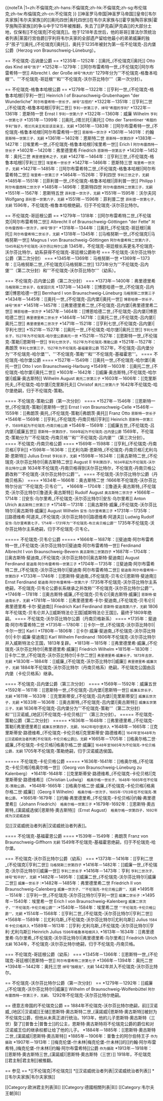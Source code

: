 {{noteTA
|1=zh:不倫瑞克;zh-hans:不倫瑞克;zh-hk:不倫瑞克;zh-sg:布伦瑞克;zh-tw:布倫瑞克;zh-cn:不伦瑞克
}}
[[神圣罗马帝国|神圣罗马帝国]]皇帝[[韦尔夫家族|韦尔夫家族]]的[[奥托四世|奥托四世]]在韦尔夫家族与[[霍亨施陶芬家族|霍亨施陶芬家族]]的争斗中于1215年被推翻，失去了[[萨克森|萨克森]]的大部分土地，仅保有[[不伦瑞克|不伦瑞克]]。他于1218年去世后，他的哥哥[[普法尔茨统治者列表|莱茵行宫伯爵]]亨利将韦尔夫家的全部遗产留给他最小的弟弟威廉的独子“孩子”[[奥托_(不伦瑞克)|奥托]]，奥托于1235年被封为第一任不伦瑞克-吕内堡公爵（Herzog von Braunschweig-Lüneburg）。

== 不伦瑞克-吕讷堡公爵 ==
*1235年－1252年：[[奥托_(不伦瑞克)|奥托]] Otto das Kind <span style="font-size:smaller;">绰号“孩子”</span>
*1252年－1279年：[[阿尔布雷希特一世_(不伦瑞克)|阿尔布雷希特一世]] Albrecht I. der Große <span style="font-size:smaller;">绰号“伟大的”</span>
1279年分为'''不伦瑞克-格鲁本哈根'''、'''不伦瑞克-哥廷根'''和'''不伦瑞克-沃尔芬比特尔'''（第一次分封）。

== 不伦瑞克-格鲁本哈根公爵 ==
*1279年－1322年：[[亨利一世_(不伦瑞克-格鲁本哈根)|亨利一世]] Heinrich I of Braunschweig-Grubenhagen "der Wunderliche" <span style="font-size:smaller;">阿尔布雷希特一世长子，绰号“古怪的”</span>
*1322年－1351年：[[亨利二世_(不伦瑞克-格鲁本哈根)|亨利二世]] <span style="font-size:smaller;">亨利一世第三子，绰号“希腊的亨利”</span>
*1322年－1361年：恩斯特一世 Ernst I <span style="font-size:smaller;">亨利一世第六子</span>
*1322年－1360年：威廉 Wilhelm <span style="font-size:smaller;">亨利一世第七子</span>
*1351年－1399年：[[奥托_(塔兰托)|奥托]] Otto der Tarentiner <span style="font-size:smaller;">“希腊的亨利”独子，塔兰托亲王和亚该亚亲王，无嗣</span>
*1361年－1383年：[[阿尔布雷希特一世_(不伦瑞克-格鲁本哈根)|阿尔布雷希特一世]] <span style="font-size:smaller;">恩斯特一世次子</span>
*1361年－1401年：约翰 <span style="font-size:smaller;">恩斯特一世第三子，无嗣</span>
*1361年－1402年：恩斯特二世 <span style="font-size:smaller;">恩斯特一世第四子</span>
*1383年－1427年：[[埃里希一世_(不伦瑞克-格鲁本哈根)|埃里希一世]] Erich I <span style="font-size:smaller;">阿尔布雷西特一世长子</span>
*1402年－1420年：弗里德里希 Friedrich <span style="font-size:smaller;">恩斯特一世第五子</span>
*1420年－1452年：奥托二世 <span style="font-size:smaller;">弗里德里希之子，无嗣</span>
*1427年－1464年：[[亨利三世_(不伦瑞克-格鲁本哈根)|亨利三世]] <span style="font-size:smaller;">埃里希一世长子</span>
*1427年－1466年：恩斯特三世 <span style="font-size:smaller;">埃里希一世次子，无嗣</span>
*1427年－1485年：[[阿尔布雷希特二世_(不伦瑞克-格鲁本哈根)|阿尔布雷希特二世]] <span style="font-size:smaller;">埃里希一世第三子</span>
*1464年－1526年：亨利四世 <span style="font-size:smaller;">亨利三世之子，无嗣</span>
*1485年－1551年：[[菲利普一世_(不伦瑞克-格鲁本哈根)|菲利普一世]] Philipp I <span style="font-size:smaller;">阿尔布雷西特二世次子</span>
*1485年－1496年：恩斯特四世 <span style="font-size:smaller;">阿尔布雷西特二世第三子，无嗣</span>
*1551年－1567年：恩斯特五世 <span style="font-size:smaller;">菲利普一世次子，无嗣</span>
*1551年－1595年：沃尔夫冈 Wolfgang <span style="font-size:smaller;">菲利普一世第六子，无嗣</span>
*1551年－1596年：菲利普二世 <span style="font-size:smaller;">菲利普一世第七子，无嗣</span>
1596年，不伦瑞克-格鲁本哈根绝嗣，归于不伦瑞克-沃尔芬比特尔。

== 不伦瑞克-哥廷根公爵 ==
*1279年－1318年：[[阿尔布雷希特二世_(不伦瑞克)|阿尔布雷希特二世]] Albrecht II of Braunschweig-Göttingen "der Fette" <span style="font-size:smaller;">阿尔布雷西特一世次子，绰号“胖子”</span>
*1318年－1344年：[[奥托_(不伦瑞克-哥廷根)|奥托]] <span style="font-size:smaller;">阿尔布雷希特二世长子，无嗣</span>
*1318年－1345年：[[马格努斯一世_(不伦瑞克)|马格努斯一世]] Magnus I von Braunschweig-Göttingen <span style="font-size:smaller;">阿尔布雷希特二世第六子，1345年起为不伦瑞克-沃尔芬比特尔公爵</span>
1345年，不伦瑞克-哥廷根长系更名不伦瑞克-沃尔芬比特尔，幼系获得不伦瑞克-哥廷根公爵称号
=== 不伦瑞克-沃尔芬比特尔公爵（第二次分封） ===
*1345年－1369年：马格努斯一世
*1369年－1373年：[[马格努斯二世_(不伦瑞克)|马格努斯二世]]
1373年分为'''不伦瑞克-吕内堡'''（第二次分封）和'''不伦瑞克-沃尔芬比特尔'''（幼系）。

=== 不伦瑞克-吕内堡公爵（第二次分封） ===
*1373年－1400年：弗里德里希 <span style="font-size:smaller;">马格努斯二世长子，在爱因贝克</span>
*1373年－1434年：[[博恩哈德一世_(不伦瑞克-吕内堡)|博恩哈德一世]] Bernhard I von Braunschweig-Lüneburg <span style="font-size:smaller;">马格努斯二世第三子</span>
*1434年－1445年：[[奥托一世_(不伦瑞克-吕内堡)|奥托一世]] <span style="font-size:smaller;">博恩哈德一世长子，绰号“羔羊”</span>
*1451年－1457年：[[弗里德里希二世_(不伦瑞克-吕内堡)|弗里德里希二世]] <span style="font-size:smaller;">博恩哈德一世次子</span>
*1457年－1464年：[[博恩哈德二世_(不伦瑞克-吕内堡)|博恩哈德二世]] <span style="font-size:smaller;">弗里德里希二世长子</span>
*1464年－1471年：[[奥托二世_(不伦瑞克-吕内堡)|奥托二世]] <span style="font-size:smaller;">弗里德里希二世次子</span>
*1471年－1521年：[[亨利七世_(不伦瑞克-吕内堡)|亨利七世]]
*1521年－1527年：[[奥托一世_(不伦瑞克-哈尔堡)|奥托三世]] <span style="font-size:smaller;">亨利七世长子，1527年为不伦瑞克-哈尔堡公爵奥托一世</span>
*1521年－1527年：[[恩斯特一世_(不伦瑞克-策勒)|恩斯特一世]] <span style="font-size:smaller;">亨利七世次子，1527年为不伦瑞克-策勒公爵</span>
*1521年－1527年：弗朗茨 <span style="font-size:smaller;">亨利七世第三子，1527年为不伦瑞克-基福霍恩公爵</span>
1527年，不伦瑞克-吕内堡分为'''不伦瑞克-哈尔堡'''、'''不伦瑞克-策勒'''和'''不伦瑞克-基福霍恩'''。
==== 不伦瑞克-哈尔堡公爵 ====
*1527年－1549年：[[奥托一世_(不伦瑞克-哈尔堡)|奥托一世]] Otto I von Braunschweig-Harburg
*1549年－1603年：[[奥托二世_(不伦瑞克-哈尔堡)|奥托二世]] 
*1603年－1642年：[[威廉·奥古斯特_(不伦瑞克-哈尔堡)|威廉·奥古斯特]] Wilhelm August <span style="font-size:smaller;">奥托二世第三子</span>
*1603年－1606年：[[克里斯托夫_(不伦瑞克-哈尔堡)|克里斯托夫]] Christof <span style="font-size:smaller;">奥托二世第六子</span>
1642年不伦瑞克-哈尔堡绝嗣，归于不伦瑞克-策勒。

==== 不伦瑞克-策勒公爵（第一次分封） ====
*1527年－1546年：[[恩斯特一世_(不伦瑞克-策勒)|恩斯特一世]] Ernst I von Braunschweig-Celle
*1546年－1559年：[[弗朗茨·奥托_(不伦瑞克-策勒)|弗朗茨·奥托]] Franz Otto <span style="font-size:smaller;">恩斯特一世长子</span>
*1546年－1569年：[[亨利_(不伦瑞克-丹南贝格)|亨利]] Heinrich <span style="font-size:smaller;">恩斯特一世第三子，1569年起为不伦瑞克-丹南贝格公爵</span>
*1546年－1569年：[[威廉五世_(不伦瑞克-吕内堡)|威廉五世]] <span style="font-size:smaller;">恩斯特一世第四子，1569年起为不伦瑞克-吕内堡公爵</span> 
1569年，不伦瑞克-策勒分为'''不伦瑞克-丹南贝格'''和'''不伦瑞克-吕内堡'''（第三次分封）。
==== 不伦瑞克-丹南贝格公爵 ====
*1569年－1598年：[[亨利_(不伦瑞克-丹南贝格)|亨利]]
*1598年－1636年：[[尤利乌斯·恩斯特_(不伦瑞克-丹南贝格)|尤利乌斯·恩斯特]] Julius Ernst <span style="font-size:smaller;">亨利长子，无嗣</span>
*1598年－1634年：[[奥古斯特二世_(不伦瑞克-沃尔芬比特尔)|奥古斯特二世]] August II <span style="font-size:smaller;">亨利第四子，1634年起为不伦瑞克-沃尔芬比特尔公爵</span>
1634年不伦瑞克-丹南贝格得到沃尔芬比特尔，不伦瑞克-丹南贝格公爵改称'''不伦瑞克-沃尔芬比特尔公爵'''。
==== 不伦瑞克-沃尔芬比特尔公爵（丹南贝格系） ====
*1634年－1666年：奥古斯特二世
:1666年不伦瑞克-沃尔芬比特尔分出'''不伦瑞克-贝韦仑'''。
*1666年－1704年：[[鲁道夫·奥古斯特_(不伦瑞克-沃尔芬比特尔)|鲁道夫·奥古斯特]] Rudolf August <span style="font-size:smaller;">奥古斯特二世次子</span>
*1666年－1714年：[[安东·乌尔里希_(不伦瑞克-沃尔芬比特尔)|安东·乌尔里希]] Anton Ulrich <span style="font-size:smaller;">奥古斯特二世第三子</span>
*1714年－1731年：[[奥古斯特·威廉_(不伦瑞克-沃尔芬比特尔)|奥古斯特·威廉]] August Wilhelm <span style="font-size:smaller;">安东·乌尔里希第三子</span>
*1731年－1735年：[[路德维希·阿道夫_(不伦瑞克-沃尔芬比特尔)|路德维希·阿道夫]] Ludwig Rudolf <span style="font-size:smaller;">安东·乌尔里希第七子，1714年－1731年为'''不伦瑞克-布兰肯贝格公爵'''</span>
1735年不伦瑞克-沃尔芬比特尔主系绝嗣，归于不伦瑞克-贝韦仑。

===== 不伦瑞克-贝韦仑公爵 =====
*1666年－1687年：[[斐迪南·阿尔布雷希特一世_(不伦瑞克-沃尔芬比特尔)|斐迪南·阿尔布雷希特一世]] Ferdinand Albrecht I von Braunschweig-Bevern <span style="font-size:smaller;">奥古斯特二世第四子</span>
*1687年－1704年：[[奥古斯特·斐迪南_(不伦瑞克-沃尔芬比特尔)|奥古斯特·斐迪南]] August Ferdinand <span style="font-size:smaller;">斐迪南·阿尔布雷希特一世第三子</span>
*1704年－1735年：[[斐迪南·阿尔布雷希特二世_(不伦瑞克-沃尔芬比特尔)|斐迪南·阿尔布雷希特二世]] <span style="font-size:smaller;">斐迪南·阿尔布雷希特一世第四子</span>
*1733年－1746年：[[恩斯特·斐迪南_(不伦瑞克-贝韦仑)|恩斯特·斐迪南]] Ernst Ferdinand <span style="font-size:smaller;">斐迪南·阿尔布雷希特一世第六子</span>
:1735年不伦瑞克-沃尔芬比特尔主系绝嗣，不伦瑞克-贝韦仑公爵长系继承之并改称'''不伦瑞克-沃尔芬比特尔公爵'''。
*1746年－1781年：[[奥古斯特·威廉_(不伦瑞克-贝韦仑)|奥古斯特·威廉]] <span style="font-size:smaller;">恩斯特·斐迪南长子，无嗣</span>
*1781年－1806年：[[弗里德里希·卡尔·斐迪南_(不伦瑞克-贝韦仑)|弗里德里希·卡尔·斐迪南]] Friedrich Karl Ferdinand <span style="font-size:smaller;">恩斯特·斐迪南第六子，无嗣</span>
1806年不伦瑞克-贝韦仑并入[[威斯特法仑王国|威斯特法仑王国]]，最终于1809年绝嗣。
==== 不伦瑞克-沃尔芬比特尔公爵（丹南贝格新系） ====
*1735年：斐迪南·阿尔布雷希特二世
*1735年－1780年：[[卡尔一世_(不伦瑞克-沃尔芬比特尔)|卡尔一世]] Karl I
*1780年－1806年：[[卡尔·威廉·斐迪南_(不伦瑞克-沃尔芬比特尔)|卡尔·威廉·斐迪南]] Karl Wilhelm Ferdinand
:1806年不伦瑞克-沃尔芬比特尔并入威斯特法仑王国，1813年复辟。
*1813年－1815年：[[弗里德里希·威廉_(不伦瑞克-沃尔芬比特尔)|弗里德里希·威廉]] Friedrich Wilhelm
*1815年－1830年：[[卡尔二世_(不伦瑞克-沃尔芬比特尔)|卡尔二世]] <span style="font-size:smaller;">弗里德里希·威廉长子，1873年去世，无嗣</span>
*1830年－1884年：[[威廉_(不伦瑞克-沃尔芬比特尔)|威廉]] <span style="font-size:smaller;">弗里德里希·威廉次子，无嗣</span>
1884年不伦瑞克-沃尔芬比特尔（丹南贝格系）绝嗣，不伦瑞克公国由吕内堡（卡伦贝格系）继承。

==== 不伦瑞克-吕内堡公爵（第三次分封） ====
*1569年－1592年：威廉五世
*1592年－1611年：[[恩斯特一世_(不伦瑞克-吕内堡)|恩斯特一世]] <span style="font-size:smaller;">威廉五世长子，无嗣</span>
*1611年－1633年：[[克里斯蒂安_(不伦瑞克-吕内堡)|克里斯蒂安]] <span style="font-size:smaller;">威廉五世次子，无嗣</span>
*1633年－1636年：[[奥古斯特_(不伦瑞克-吕内堡)|奥古斯特]] <span style="font-size:smaller;">威廉五世第三子，无嗣</span>
1636年不伦瑞克-吕内堡分为'''不伦瑞克-策勒'''（第二次分封）和'''[[汉诺威_(地区)|不伦瑞克-卡伦贝格]]'''（第三次分封）。
===== 不伦瑞克-策勒公爵（第二次分封） =====
*1636年－1648年：[[弗里德里希_(不伦瑞克-策勒)|弗里德里希]] <span style="font-size:smaller;">威廉五世第四子，无嗣，1642年哈尔堡并入</span>
*1648年－1665年：[[克里斯蒂安·路德维希_(不伦瑞克-卡伦贝格)|克里斯蒂安·路德维希]] <span style="font-size:smaller;">1641年至1648年为[[汉诺威统治者列表|不伦瑞克-卡伦贝格公爵]]，无嗣</span>
*1665年－1705年：[[格奥尔格二世·威廉_(不伦瑞克-卡伦贝格)|格奥尔格二世·威廉]] <span style="font-size:smaller;">1648年至1665年为不伦瑞克-卡伦贝格公爵，无嗣</span>
1705年不伦瑞克-策勒绝嗣，归于汉诺威选侯国。

===== 不伦瑞克-卡伦贝格公爵 =====
*1636年-1641年：[[格奥尔格_(不伦瑞克-卡伦贝格)|格奥尔格一世]]（Georg von Braunschweig-Lüneburg zu Kalenberg）
*1641年-1648年：[[克里斯蒂安·路德维希_(不伦瑞克-卡伦贝格)|克里斯蒂安·路德维希]]（Christian Ludwig）  <span style="font-size:smaller;">格奥尔格一世长子，1648年-1665年任不伦瑞克-策勒公爵。</span>
*1648年-1665年：[[格奥尔格二世·威廉_(不伦瑞克-卡伦贝格)|格奥尔格二世·威廉]]（Georg II Wilhelm）  <span style="font-size:smaller;">格奥尔格一世次子，1665年-1703年任不伦瑞克-策勒公爵。</span>
*1665年-1679年：[[约翰·弗里德里希_(不伦瑞克-卡伦贝格)|约翰·弗里德里希]]（Johann Friedrich）  <span style="font-size:smaller;">格奥尔格一世第三子</span>
*1679年-1692年：[[恩斯特·奧古斯特_(漢諾威选侯)|恩斯特·奧古斯特]]（Ernst August）  <span style="font-size:smaller;">格奥尔格一世第四子，1692年成为汉诺威选侯</span>

见[[汉诺威统治者列表|汉诺威统治者列表]]。

==== 不伦瑞克-基福霍恩公爵 ====
*1539年－1549年：弗朗茨 Franz von Braunschweig-Giffhorn <span style="font-size:smaller;">无嗣</span>
1549年不伦瑞克-基福霍恩绝嗣，归于不伦瑞克-哈尔堡。

=== 不伦瑞克-沃尔芬比特尔公爵（幼系） ===
*1373年－1416年：[[亨利二世_(不伦瑞克)|亨利二世]] <span style="font-size:smaller;">马格努斯二世第四子</span>
*1416年－1482年：[[威廉一世_(不伦瑞克-沃尔芬比特尔)|威廉一世]] <span style="font-size:smaller;">亨利二世长子</span>
*1416年－1473年：亨利 <span style="font-size:smaller;">亨利二世次子，绰号“和平的”，无嗣</span>
*1482年－1495年：[[威廉二世_(不伦瑞克-沃尔芬比特尔)|威廉二世]] <span style="font-size:smaller;">威廉一世长子</span>
:*1482年－1485年：弗里德里希二世 Friedrich II von Braunschweig-Calenberg <span style="font-size:smaller;">威廉一世次子，'''不伦瑞克-卡伦贝格公爵'''，无嗣</span>
*1495年－1514年：[[亨利一世_(不伦瑞克-沃尔芬比特尔)|亨利一世]] <span style="font-size:smaller;">威廉二世长子</span>
:*1495年－1540年：埃里希一世 Erich I von Braunschweig-Kalenberg <span style="font-size:smaller;">威廉二世次子，'''不伦瑞克-卡伦贝格公爵'''</span>
:*1540年－1584年：埃里希二世 <span style="font-size:smaller;">'''不伦瑞克-卡伦贝格公爵'''，无嗣</span>
*1514年－1568年：[[亨利二世_(不伦瑞克-沃尔芬比特尔)|亨利二世]] 
*1568年－1589年：[[尤利乌斯_(不伦瑞克-沃尔芬比特尔)|尤利乌斯]] Julius <span style="font-size:smaller;">1584年卡伦贝格并入</span>
*1589年－1613年：[[亨利·尤利乌斯_(不伦瑞克-沃尔芬比特尔)|亨利·尤利乌斯]] Heinrich Julius <span style="font-size:smaller;">1596年格鲁本哈根并入</span>
*1613年－1634年：[[弗里德里希·乌尔里希_(不伦瑞克-沃尔芬比特尔)|弗里德里希·乌尔里希]] Friedrich Ulrich <span style="font-size:smaller;">无嗣</span>
1634年，不伦瑞克-沃尔芬比特尔绝嗣，归于不伦瑞克-丹南贝格。

=== 不伦瑞克-哥廷根公爵（幼系） ===
*1345年－1366年：[[恩斯特一世_(不伦瑞克-哥廷根)|恩斯特一世]] <span style="font-size:smaller;">阿尔布雷希特二世第七子</span>
*1366年－1394年：奥托二世
*1394年－1442年：奥托三世 <span style="font-size:smaller;">绰号“独眼龙”，无嗣</span>
1442年并入不伦瑞克-沃尔芬比特尔。

== 不伦瑞克-沃尔芬比特尔公爵（第一次分封） ==
*1279年－1292年：[[威廉_(不伦瑞克-沃尔芬比特尔)|威廉]] Wilhelm of Braunschweig-Wolfenbüttel <span style="font-size:smaller;">阿尔布雷西特一世第三子，无嗣。</span>
1292年不伦瑞克-沃尔芬比特尔绝嗣。

== 德意志帝国的不伦瑞克公爵 ==
1884年不伦瑞克-沃尔芬比特尔绝嗣，前[[汉诺威_(地区)|汉诺威]]王储[[恩斯特·奧古斯特二世_(漢諾威)|恩斯特·奧古斯特]]被封为不伦瑞克公爵，但他从未真正进行统治。1913年，他的儿子恩斯特·奧古斯特（三世）娶了[[普鲁士|普鲁士]]的公主，恩斯特·奧古斯特将不伦瑞克公爵的爵位和对汉诺威王位的继承权都让给了他的儿子。
*1884年－1885年：[[恩斯特·奧古斯特二世_(漢諾威)|恩斯特·奧古斯特]]
*1885年－1906年：普鲁士的阿尔伯特王子 <span style="font-size:smaller;">作为摄政</span>
*1907年－1913年：[[梅克伦堡-什未林|梅克伦堡-什未林]]的[[约翰·阿尔布雷希特_(梅克伦堡-什未林)|约翰·阿尔布雷希特]]公爵 <span style="font-size:smaller;">作为摄政</span>
*1913年－1918年：[[恩斯特·奧古斯特三世_(漢諾威)|恩斯特·奧古斯特（三世）]]
1918年，不伦瑞克[[君主制|君主制]]被推翻。

== 参见 ==
*[[不伦瑞克|不伦瑞克]]
*[[汉诺威统治者列表|汉诺威统治者列表]]
*[[韦尔夫家族|韦尔夫家族]]

[[Category:欧洲君主列表|B]]
[[Category:德國相關列表|B]]
[[Category:韦尔夫王朝|B]]